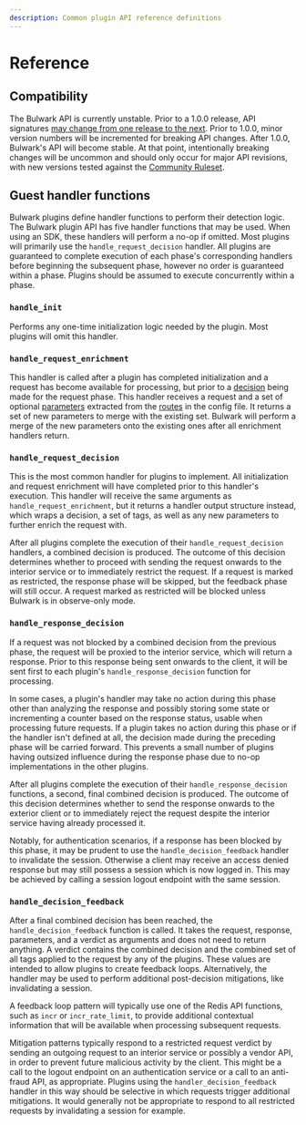 ```yaml
---
description: Common plugin API reference definitions
---
```


# Reference

## Compatibility

The Bulwark API is currently unstable. Prior to a 1.0.0 release, API signatures [may change from one release to the next](https://semver.org/#spec-item-4). Prior to 1.0.0, minor version numbers will be incremented for breaking API changes. After 1.0.0, Bulwark's API will become stable. At that point, intentionally breaking changes will be uncommon and should only occur for major API revisions, with new versions tested against the [Community Ruleset](../../contributing/community-ruleset.md).

## Guest handler functions

Bulwark plugins define handler functions to perform their detection logic. The Bulwark plugin API has five handler functions that may be used. When using an SDK, these handlers will perform a no-op if omitted. Most plugins will primarily use the `handle_request_decision` handler. All plugins are guaranteed to complete execution of each phase's corresponding handlers before beginning the subsequent phase, however no order is guaranteed within a phase. Plugins should be assumed to execute concurrently within a phase.

### `handle_init`

Performs any one-time initialization logic needed by the plugin. Most plugins will omit this handler.

### `handle_request_enrichment`

This handler is called after a plugin has completed initialization and a request has become available for processing, but prior to a [decision](../../introduction/core-concepts/#decisions) being made for the request phase. This handler receives a request and a set of optional [parameters](../bulwark-label-schema.md) extracted from the [routes](../../ops/configuration.md#route) in the config file. It returns a set of new parameters to merge with the existing set. Bulwark will perform a merge of the new parameters onto the existing ones after all enrichment handlers return.

### `handle_request_decision`

This is the most common handler for plugins to implement. All initialization and request enrichment will have completed prior to this handler's execution. This handler will receive the same arguments as `handle_request_enrichment`, but it returns a handler output structure instead, which wraps a decision, a set of tags, as well as any new parameters to further enrich the request with.

After all plugins complete the execution of their `handle_request_decision` handlers, a combined decision is produced. The outcome of this decision determines whether to proceed with sending the request onwards to the interior service or to immediately restrict the request. If a request is marked as restricted, the response phase will be skipped, but the feedback phase will still occur. A request marked as restricted will be blocked unless Bulwark is in observe-only mode.

### `handle_response_decision`

If a request was not blocked by a combined decision from the previous phase, the request will be proxied to the interior service, which will return a response. Prior to this response being sent onwards to the client, it will be sent first to each plugin's `handle_response_decision` function for processing.

In some cases, a plugin's handler may take no action during this phase other than analyzing the response and possibly storing some state or incrementing a counter based on the response status, usable when processing future requests. If a plugin takes no action during this phase or if the handler isn't defined at all, the decision made during the preceding phase will be carried forward. This prevents a small number of plugins having outsized influence during the response phase due to no-op implementations in the other plugins.

After all plugins complete the execution of their `handle_response_decision` functions, a second, final combined decision is produced. The outcome of this decision determines whether to send the response onwards to the exterior client or to immediately reject the request despite the interior service having already processed it.

Notably, for authentication scenarios, if a response has been blocked by this phase, it may be prudent to use the `handle_decision_feedback` handler to invalidate the session. Otherwise a client may receive an access denied response but may still possess a session which is now logged in. This may be achieved by calling a session logout endpoint with the same session.

### `handle_decision_feedback`

After a final combined decision has been reached, the `handle_decision_feedback` function is called. It takes the request, response, parameters, and a verdict as arguments and does not need to return anything. A verdict contains the combined decision and the combined set of all tags applied to the request by any of the plugins. These values are intended to allow plugins to create feedback loops. Alternatively, the handler may be used to perform additional post-decision mitigations, like invalidating a session.

A feedback loop pattern will typically use one of the Redis API functions, such as `incr` or `incr_rate_limit`, to provide additional contextual information that will be available when processing subsequent requests.

Mitigation patterns typically respond to a restricted request verdict by sending an outgoing request to an interior service or possibly a vendor API, in order to prevent future malicious activity by the client. This might be a call to the logout endpoint on an authentication service or a call to an anti-fraud API, as appropriate. Plugins using the `handler_decision_feedback` handler in this way should be selective in which requests trigger additional mitigations. It would generally not be appropriate to respond to all restricted requests by invalidating a session for example.
